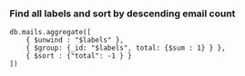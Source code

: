 ### Find all labels and sort by descending email count

```
db.mails.aggregate([
    { $unwind : "$labels" },
	{ $group: {_id: "$labels", total: {$sum : 1} } },
	{ $sort : {"total": -1 } }
])
```

